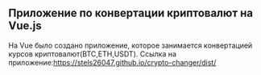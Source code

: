 ## Приложение по конвертации криптовалют на Vue.js

На Vue было создано приложение, которое занимается конвертацией курсов криптовалют(BTC,ETH,USDT). Ссылка на приложение:https://stels26047.github.io/crypto-changer/dist/
